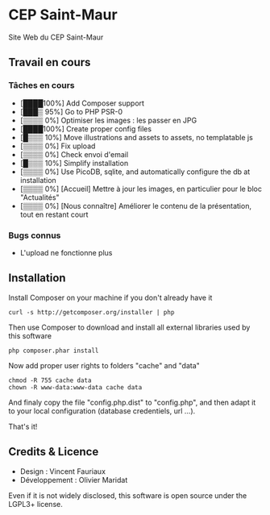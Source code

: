 CEP Saint-Maur
========================

Site Web du CEP Saint-Maur

Travail en cours
--------------------------------
### Tâches en cours
* [████100%] Add Composer support
* [███▒ 95%] Go to PHP PSR-0
* [▒▒▒▒  0%] Optimiser les images : les passer en JPG
* [████100%] Create proper config files
* [█▒▒▒ 10%] Move illustrations and assets to assets, no templatable js
* [▒▒▒▒  0%] Fix upload
* [▒▒▒▒  0%] Check envoi d'email
* [█▒▒▒ 10%] Simplify installation
* [▒▒▒▒  0%] Use PicoDB, sqlite, and automatically configure the db at installation
* [▒▒▒▒  0%] [Accueil] Mettre à jour les images, en particulier pour le bloc "Actualités"
* [▒▒▒▒  0%] [Nous connaître] Améliorer le contenu de la présentation, tout en restant court

### Bugs connus
* L'upload ne fonctionne plus

Installation
--------------------------------

Install Composer on your machine if you don't already have it

    curl -s http://getcomposer.org/installer | php

Then use Composer to download and install all external libraries used by this software

    php composer.phar install

Now add proper user rights to folders "cache" and "data"

    chmod -R 755 cache data
    chown -R www-data:www-data cache data

And finaly copy the file "config.php.dist" to "config.php", and then adapt it to your local configuration (database credentiels, url ...).

That's it!

Credits & Licence
--------------------------------
* Design		: Vincent Fauriaux
* Développement	: Olivier Maridat

Even if it is not widely disclosed, this software is open source under the LGPL3+ license.

